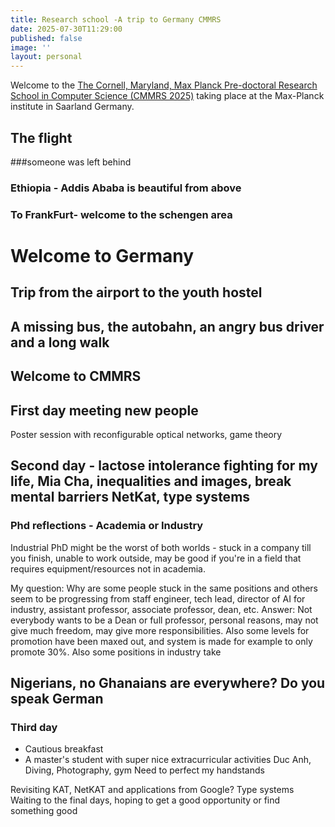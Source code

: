 ```yaml
---
title: Research school -A trip to Germany CMMRS
date: 2025-07-30T11:29:00
published: false
image: ''
layout: personal
---
```

Welcome to the [The Cornell, Maryland, Max Planck Pre-doctoral Research School in Computer Science (CMMRS 2025)](https://cmmrs.mpi-sws.org/) taking place at the Max-Planck institute in Saarland Germany.

## The flight 
###someone was left behind
### Ethiopia - Addis Ababa is beautiful from above
### To FrankFurt- welcome to the schengen area

# Welcome to Germany
 ## Trip from the airport to the youth hostel
## A missing bus, the autobahn, an angry bus driver and a long walk

## Welcome to CMMRS
## First day meeting new people
Poster session with reconfigurable optical networks, game theory

## Second day - lactose intolerance fighting for my life, Mia Cha, inequalities and images, break mental barriers  NetKat, type systems
### Phd reflections - Academia or Industry
Industrial PhD might be the worst of both worlds - stuck in a  company till you finish, unable to work outside, may be good if you're in a field that requires equipment/resources not in academia.

My question: Why are some people stuck in the same positions and others seem to be progressing from staff engineer, tech lead, director of AI for industry, assistant professor, associate professor, dean, etc.
Answer: Not everybody wants to be a Dean or full professor, personal reasons, may not give much freedom, may give more responsibilities. Also some levels for promotion have been maxed out, and system is made for example to only promote 30%. Also some positions in industry take
## Nigerians, no Ghanaians are everywhere? Do you speak German
### Third day

* Cautious breakfast
* A master's student with super nice extracurricular activities Duc Anh, Diving, Photography, gym
Need to perfect my handstands

Revisiting KAT, NetKAT and applications from Google? Type systems
Waiting to the final days, hoping to get a good opportunity or find something good
